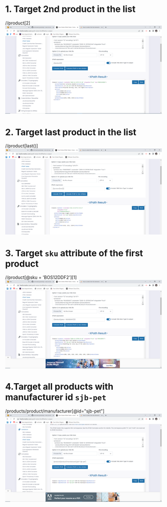 # 1. Target 2nd product in the list
//product[2]
![validation_image](../assets/1.PNG)

# 2. Target last product in the list
//product[last()]
![validation_image](../assets/2.PNG)


# 3. Target `sku` attribute of the first product
//product[@sku = 'BOS12DDF2'][1]
![validation_image](../assets/3.PNG)

# 4.Target all products with manufacturer id `sjb-pet`

/products/product/manufacturer[@id="sjb-pet"]
![validation_image](../assets/4.PNG)